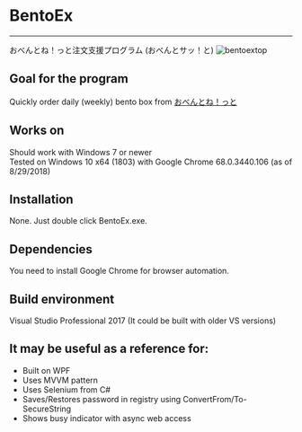 # BentoEx
------
おべんとね！っと注文支援プログラム (おべんとサッ！と)
![bentoextop](https://user-images.githubusercontent.com/16055659/44662702-82e23f00-aa49-11e8-844b-53a9631b6b22.PNG)
## Goal for the program
Quickly order daily (weekly) bento box from [おべんとね！っと](https://www.obentonet.jp/)
## Works on
Should work with Windows 7 or newer  
Tested on Windows 10 x64 (1803) with Google Chrome 68.0.3440.106 (as of 8/29/2018)
## Installation
None. Just double click BentoEx.exe. 
## Dependencies
You need to install Google Chrome for browser automation.
## Build environment
Visual Studio Professional 2017 (It could be built with older VS versions)
## It may be useful as a reference for:
* Built on WPF
* Uses MVVM pattern
* Uses Selenium from C#
* Saves/Restores password in registry using ConvertFrom/To-SecureString
* Shows busy indicator with async web access
